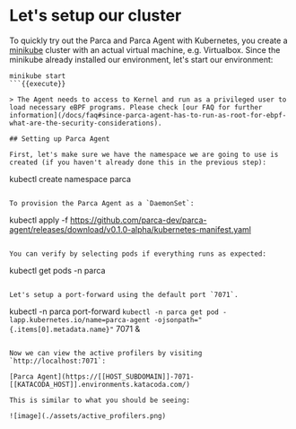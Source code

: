 # Let's setup our cluster

To quickly try out the Parca and Parca Agent with Kubernetes, you create a [minikube](https://minikube.sigs.k8s.io/docs/) cluster with an actual virtual machine, e.g. Virtualbox. Since the minikube already installed our environment, let's start our environment:

```
minikube start
```{{execute}}

> The Agent needs to access to Kernel and run as a privileged user to load necessary eBPF programs. Please check [our FAQ for further information](/docs/faq#since-parca-agent-has-to-run-as-root-for-ebpf-what-are-the-security-considerations).

## Setting up Parca Agent

First, let's make sure we have the namespace we are going to use is created (if you haven't already done this in the previous step):

```
kubectl create namespace parca
```{{execute}}

To provision the Parca Agent as a `DaemonSet`:

```
kubectl apply -f https://github.com/parca-dev/parca-agent/releases/download/v0.1.0-alpha/kubernetes-manifest.yaml
```{{execute}}

You can verify by selecting pods if everything runs as expected:

```
kubectl get pods -n parca
```{{execute}}

Let's setup a port-forward using the default port `7071`.

```
kubectl -n parca port-forward `kubectl -n parca get pod -lapp.kubernetes.io/name=parca-agent -ojsonpath="{.items[0].metadata.name}"` 7071 &
```{{execute}}

Now we can view the active profilers by visiting `http://localhost:7071`:

[Parca Agent](https://[[HOST_SUBDOMAIN]]-7071-[[KATACODA_HOST]].environments.katacoda.com/)

This is similar to what you should be seeing:

![image](./assets/active_profilers.png)
